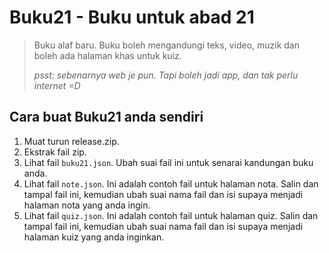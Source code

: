 # Buku21 - Buku untuk abad 21

> Buku alaf baru. Buku boleh mengandungi teks, video, muzik dan boleh ada halaman khas untuk kuiz.
> 
> _psst: sebenarnya web je pun. Tapi boleh jadi app, dan tak perlu internet =D_

## Cara buat Buku21 anda sendiri

1. Muat turun release.zip.
2. Ekstrak fail zip.
3. Lihat fail `buku21.json`. Ubah suai fail ini untuk senarai kandungan buku anda.
4. Lihat fail `note.json`. Ini adalah contoh fail untuk halaman nota. Salin dan tampal fail ini, kemudian ubah suai nama fail dan isi supaya menjadi halaman nota yang anda ingin.
5. Lihat fail `quiz.json`. Ini adalah contoh fail untuk halaman quiz. Salin dan tampal fail ini, kemudian ubah suai nama fail dan isi supaya menjadi halaman kuiz yang anda inginkan.
